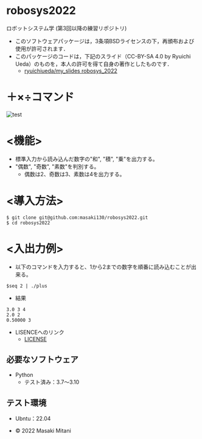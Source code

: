 # robosys2022
ロボットシステム学 (第3回以降の練習リポジトリ)
* このソフトウェアパッケージは，3条項BSDライセンスの下，再頒布および使用が許可されます．
* このパッケージのコードは，下記のスライド（CC-BY-SA 4.0 by Ryuichi Ueda）のものを，本人の許可を得て自身の著作としたものです．
    * [ryuichiueda/my_slides robosys_2022](https://github.com/ryuichiueda/my_slides/tree/master/robosys_2022)

# ＋×÷コマンド
![test](https://github.com/masaki130/robosys2022/actions/workflows/test.yml/badge.svg)

# <機能>
* 標準入力から読み込んだ数字の"和", "積", "乗"を出力する。
* "偶数", "奇数", "素数"を判別する。
    * 偶数は2、奇数は3、素数は4を出力する。

# <導入方法>
```
$ git clone git@github.com:masaki130/robosys2022.git
$ cd robosys2022
```
# <入出力例>
* 以下のコマンドを入力すると、1から2までの数字を順番に読み込むことが出来る。

```
$seq 2 | ./plus
```
* 結果
```
3.0 3 4
2.0 2
0.50000 3
```
* LISENCEへのリンク
    * [LICENSE](https://github.com/masaki130/robosys2022/blob/main/LICENSE)

## 必要なソフトウェア
* Python
  * テスト済み：3.7～3.10

## テスト環境
* Ubntu：22.04

* © 2022 Masaki Mitani
